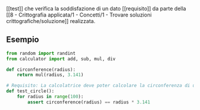 [[test]] che verifica la soddisfazione di un dato [[requisito]] da parte della [[8 - Crittografia applicata/1 - Concetti/1 - Trovare soluzioni crittografiche/soluzione]] realizzata.

## Esempio

```python
from random import randint
from calculator import add, sub, mul, div

def circonference(radius):
    return mul(radius, 3.141)

# Requisito: La calcolatrice deve poter calcolare la circonferenza di un cerchio di qualsiasi raggio tra 1 e 100
def test_circle():
	for radius in range(100):
	    assert circonference(radius) == radius * 3.141
```
